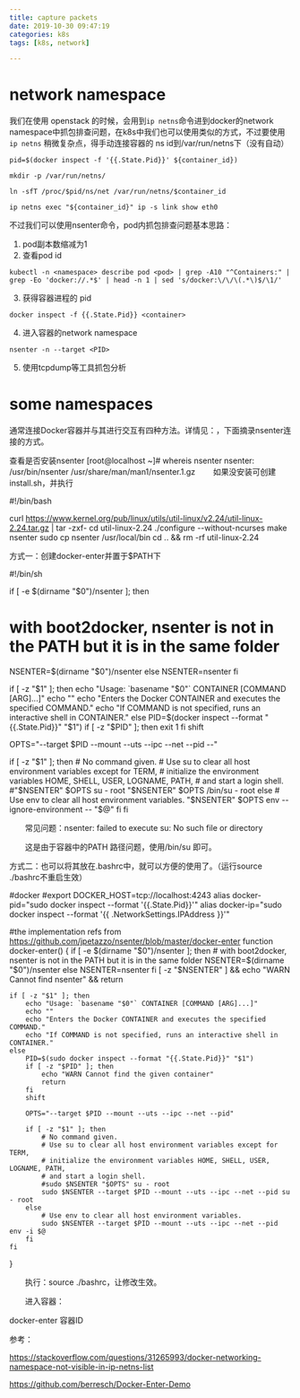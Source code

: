 ```yaml
---
title: capture packets
date: 2019-10-30 09:47:19
categories: k8s
tags: [k8s, network]

---
```

# network namespace

我们在使用 openstack 的时候，会用到`ip netns`命令进到docker的network namespace中抓包排查问题，在k8s中我们也可以使用类似的方式，不过要使用 `ip netns` 稍微复杂点，得手动连接容器的 ns id到/var/run/netns下（没有自动）
```
pid=$(docker inspect -f '{{.State.Pid}}' ${container_id})

mkdir -p /var/run/netns/

ln -sfT /proc/$pid/ns/net /var/run/netns/$container_id

ip netns exec "${container_id}" ip -s link show eth0

```

不过我们可以使用nsenter命令，pod内抓包排查问题基本思路：

1. pod副本数缩减为1
2. 查看pod id
```
kubectl -n <namespace> describe pod <pod> | grep -A10 "^Containers:" | grep -Eo 'docker://.*$' | head -n 1 | sed 's/docker:\/\/\(.*\)$/\1/'

```
3. 获得容器进程的 pid
```
docker inspect -f {{.State.Pid}} <container>
```

4. 进入容器的network namespace
```
nsenter -n --target <PID>
```
5. 使用tcpdump等工具抓包分析


# some namespaces

通常连接Docker容器并与其进行交互有四种方法。详情见：[](https://github.com/berresch/Docker-Enter-Demo)，下面摘录nsenter连接的方式。

查看是否安装nsenter
[root@localhost ~]# whereis nsenter
nsenter: /usr/bin/nsenter /usr/share/man/man1/nsenter.1.gz
　　如果没安装可创建install.sh，并执行


#!/bin/bash

curl https://www.kernel.org/pub/linux/utils/util-linux/v2.24/util-linux-2.24.tar.gz | tar -zxf-
cd util-linux-2.24
./configure --without-ncurses
make nsenter
sudo cp nsenter /usr/local/bin
cd .. && rm -rf util-linux-2.24

方式一：创建docker-enter并置于$PATH下

#!/bin/sh

if [ -e $(dirname "$0")/nsenter ]; then
  # with boot2docker, nsenter is not in the PATH but it is in the same folder
  NSENTER=$(dirname "$0")/nsenter
else
  NSENTER=nsenter
fi

if [ -z "$1" ]; then
  echo "Usage: `basename "$0"` CONTAINER [COMMAND [ARG]...]"
  echo ""
  echo "Enters the Docker CONTAINER and executes the specified COMMAND."
  echo "If COMMAND is not specified, runs an interactive shell in CONTAINER."
else
  PID=$(docker inspect --format "{{.State.Pid}}" "$1")
  if [ -z "$PID" ]; then
    exit 1
  fi
  shift

  OPTS="--target $PID --mount --uts --ipc --net --pid --"

  if [ -z "$1" ]; then
    # No command given.
    # Use su to clear all host environment variables except for TERM,
    # initialize the environment variables HOME, SHELL, USER, LOGNAME, PATH,
    # and start a login shell.
#"$NSENTER" $OPTS su - root
"$NSENTER" $OPTS /bin/su - root
  else
    # Use env to clear all host environment variables.
    "$NSENTER" $OPTS env --ignore-environment -- "$@"
  fi
fi

　　常见问题：nsenter: failed to execute su: No such file or directory

　　这是由于容器中的PATH 路径问题，使用/bin/su 即可。

方式二：也可以将其放在.bashrc中，就可以方便的使用了。（运行source ./bashrc不重启生效）

#docker
#export DOCKER_HOST=tcp://localhost:4243
alias docker-pid="sudo docker inspect --format '{{.State.Pid}}'"
alias docker-ip="sudo docker inspect --format '{{ .NetworkSettings.IPAddress }}'"

#the implementation refs from https://github.com/jpetazzo/nsenter/blob/master/docker-enter
function docker-enter() {
    if [ -e $(dirname "$0")/nsenter ]; then
                # with boot2docker, nsenter is not in the PATH but it is in the same folder
        NSENTER=$(dirname "$0")/nsenter
    else
        NSENTER=nsenter
    fi
    [ -z "$NSENTER" ] && echo "WARN Cannot find nsenter" && return

    if [ -z "$1" ]; then
        echo "Usage: `basename "$0"` CONTAINER [COMMAND [ARG]...]"
        echo ""
        echo "Enters the Docker CONTAINER and executes the specified COMMAND."
        echo "If COMMAND is not specified, runs an interactive shell in CONTAINER."
    else
        PID=$(sudo docker inspect --format "{{.State.Pid}}" "$1")
        if [ -z "$PID" ]; then
            echo "WARN Cannot find the given container"
            return
        fi
        shift
    
        OPTS="--target $PID --mount --uts --ipc --net --pid"
    
        if [ -z "$1" ]; then
            # No command given.
            # Use su to clear all host environment variables except for TERM,
            # initialize the environment variables HOME, SHELL, USER, LOGNAME, PATH,
            # and start a login shell.
            #sudo $NSENTER "$OPTS" su - root
            sudo $NSENTER --target $PID --mount --uts --ipc --net --pid su - root
        else
            # Use env to clear all host environment variables.
            sudo $NSENTER --target $PID --mount --uts --ipc --net --pid env -i $@
        fi
    fi
}

　　执行：source ./bashrc，让修改生效。

　　进入容器：

docker-enter 容器ID


参考：

https://stackoverflow.com/questions/31265993/docker-networking-namespace-not-visible-in-ip-netns-list



https://github.com/berresch/Docker-Enter-Demo
